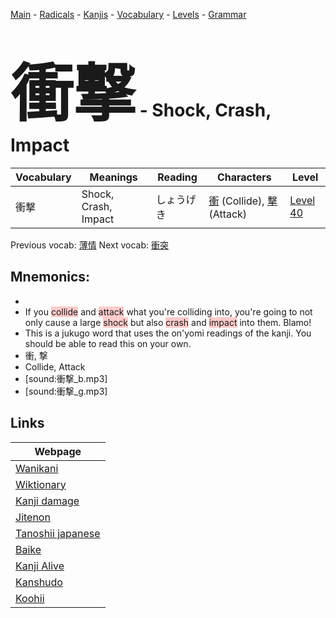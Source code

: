 <style> bigfont {font-size: 100px}</style>
[Main](../README.md) -
[Radicals](../radicals.md) -
[Kanjis](../kanjis.md) -
[Vocabulary](../vocabulary.md) -
[Levels](../levels.md) -
[Grammar](../grammar.md)
# <bigfont> 衝撃</bigfont> - Shock, Crash, Impact 

| Vocabulary | Meanings | Reading | Characters | Level |
| --- | --- | --- | --- | --- |
| 衝撃 | Shock, Crash, Impact | しょうげき |  [衝](../kanjis/衝.md) (Collide), [撃](../kanjis/撃.md) (Attack) | [Level 40](../levels/wk_level40.md) |

Previous vocab: [薄情](薄情.md) Next vocab: [衝突](衝突.md) 

## Mnemonics:

* 
* If you <span style="background-color:#ffcccb"> collide</span> and <span style="background-color:#ffcccb"> attack</span> what you're colliding into, you're going to not only cause a large <span style="background-color:#ffcccb"> shock</span> but also <span style="background-color:#ffcccb"> crash</span> and <span style="background-color:#ffcccb"> impact</span> into them. Blamo!
* This is a jukugo word that uses the on'yomi readings of the kanji. You should be able to read this on your own.
* 衝, 撃
* Collide, Attack
* [sound:衝撃_b.mp3]
* [sound:衝撃_g.mp3]


## Links 

| Webpage |
| --- |
| [Wanikani          ](https://www.wanikani.com/kanji/衝撃) |
| [Wiktionary        ](https://en.wiktionary.org/wiki/衝撃) |
| [Kanji damage      ](http://www.kanjidamage.com/kanji/search?utf8=✓&q=衝撃) |
| [Jitenon           ](https://jitenon.com/kanji/衝撃) |
| [Tanoshii japanese ](https://www.tanoshiijapanese.com/dictionary/kanji.cfm?k=衝撃) |
| [Baike             ](https://baike.baidu.com/item/衝撃) |
| [Kanji Alive       ](https://app.kanjialive.com/衝撃) |
| [Kanshudo          ](https://www.kanshudo.com/searchmn?q=衝撃) |
| [Koohii            ](https://kanji.koohii.com/study/kanji/衝撃) |
